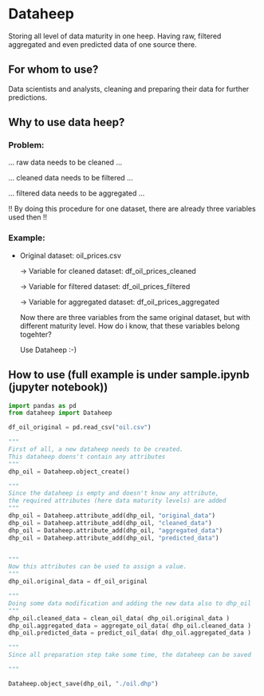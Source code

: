 # Dataheep
Storing all level of data maturity in one heep. Having raw, filtered aggregated and even predicted data of one source there.

## For whom to use?
Data scientists and analysts, cleaning and preparing their data for further predictions.

## Why to use data heep?
### Problem: 

   ... raw data needs to be cleaned ...

   ... cleaned data needs to be filtered ...

   ... filtered data needs to be aggregated ...

   !! By doing this procedure for one dataset, there are already three variables used then !!


   ### Example:
   - Original dataset: oil_prices.csv

     -> Variable for cleaned dataset: df_oil_prices_cleaned

     -> Variable for filtered dataset: df_oil_prices_filtered

     -> Variable for aggregated dataset: df_oil_prices_aggregated
     
     Now there are three variables from the same original dataset, but with different maturity level. How do i know, that these variables belong togehter?

     Use Dataheep :-)

    
    
    

## How to use (full example is under sample.ipynb (jupyter notebook))
```python
import pandas as pd
from dataheep import Dataheep

df_oil_original = pd.read_csv("oil.csv")

"""
First of all, a new dataheep needs to be created. 
This dataheep doens't contain any attributes
"""
dhp_oil = Dataheep.object_create()

"""
Since the dataheep is empty and doesn't know any attribute,
the required attributes (here data maturity levels) are added
"""
dhp_oil = Dataheep.attribute_add(dhp_oil, "original_data")
dhp_oil = Dataheep.attribute_add(dhp_oil, "cleaned_data")
dhp_oil = Dataheep.attribute_add(dhp_oil, "aggregated_data")
dhp_oil = Dataheep.attribute_add(dhp_oil, "predicted_data")


""" 
Now this attributes can be used to assign a value.
"""
dhp_oil.original_data = df_oil_original

"""
Doing some data modification and adding the new data also to dhp_oil 
"""
dhp_oil.cleaned_data = clean_oil_data( dhp_oil.original_data )
dhp_oil.aggregated_data = aggregate_oil_data( dhp_oil.cleaned_data )
dhp_oil.predicted_data = predict_oil_data( dhp_oil.aggregated_data )

"""
Since all preparation step take some time, the dataheep can be saved

"""

Dataheep.object_save(dhp_oil, "./oil.dhp")



